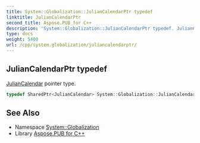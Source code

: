 ```yaml
---
title: System::Globalization::JulianCalendarPtr typedef
linktitle: JulianCalendarPtr
second_title: Aspose.PUB for C++
description: 'System::Globalization::JulianCalendarPtr typedef. JulianCalendar pointer type in C++.'
type: docs
weight: 5400
url: /cpp/system.globalization/juliancalendarptr/
---
```

## JulianCalendarPtr typedef


[JulianCalendar](../juliancalendar/) pointer type.

```cpp
typedef SharedPtr<JulianCalendar> System::Globalization::JulianCalendarPtr
```

## See Also

* Namespace [System::Globalization](../)
* Library [Aspose.PUB for C++](../../)
